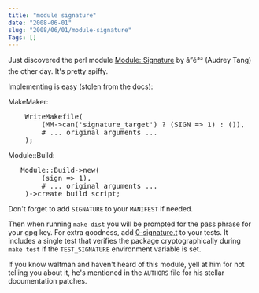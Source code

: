 ```yaml
--- 
title: "module signature"
date: "2008-06-01"
slug: "2008/06/01/module-signature"
Tags: []
---
```

Just discovered the perl module <a href="http://search.cpan.org/~audreyt/Module-Signature/">Module::Signature</a> by å”é³³ (Audrey Tang) the other day.  It's pretty spiffy.

Implementing is easy (stolen from the docs):

MakeMaker:
<pre>    WriteMakefile(
        (MM->can('signature_target') ? (SIGN => 1) : ()),
        # ... original arguments ...
    );</pre>
Module::Build:
<pre>   Module::Build->new(
        (sign => 1),
        # ... original arguments ...
    )->create_build_script;</pre>

Don't forget to add <code>SIGNATURE</code> to your <code>MANIFEST</code> if needed.

Then when running <code>make dist</code> you will be prompted for the pass phrase for your gpg key.  For extra goodness, add <a href="http://search.cpan.org/src/AUDREYT/Module-Signature-0.55/t/0-signature.t">0-signature.t</a> to your tests.  It includes a single test that verifies the package cryptographically during <code>make test</code> if the <code>TEST_SIGNATURE</code> environment variable is set.

If you know waltman and haven't heard of this module, yell at him for not telling you about it, he's mentioned in the <code>AUTHORS</code> file for his stellar documentation patches.

